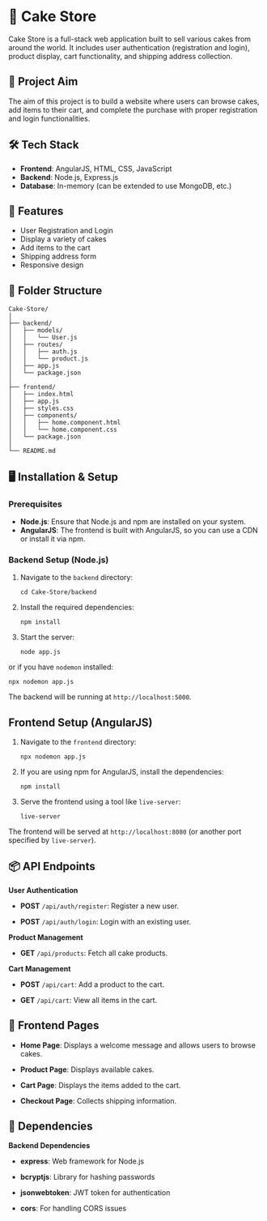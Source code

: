 # 🍰 Cake Store

Cake Store is a full-stack web application built to sell various cakes from around the world. It includes user authentication (registration and login), product display, cart functionality, and shipping address collection.

## 🎯 Project Aim

The aim of this project is to build a website where users can browse cakes, add items to their cart, and complete the purchase with proper registration and login functionalities.

## 🛠 Tech Stack

- **Frontend**: AngularJS, HTML, CSS, JavaScript
- **Backend**: Node.js, Express.js
- **Database**: In-memory (can be extended to use MongoDB, etc.)

## 🚀 Features

- User Registration and Login
- Display a variety of cakes
- Add items to the cart
- Shipping address form
- Responsive design

## 📁 Folder Structure

```
Cake-Store/
│
├── backend/
│   ├── models/
│   │   └── User.js
│   ├── routes/
│   │   ├── auth.js
│   │   └── product.js
│   ├── app.js
│   └── package.json
│
├── frontend/
│   ├── index.html
│   ├── app.js
│   ├── styles.css
│   ├── components/
│   │   ├── home.component.html
│   │   └── home.component.css
│   └── package.json
│
└── README.md
```

## 🖥️ Installation & Setup

### Prerequisites

- **Node.js**: Ensure that Node.js and npm are installed on your system.
- **AngularJS**: The frontend is built with AngularJS, so you can use a CDN or install it via npm.

### Backend Setup (Node.js)

1. Navigate to the `backend` directory:

   ```
   cd Cake-Store/backend
   ```

2. Install the required dependencies:

   ```
   npm install
   ```

3. Start the server:

   ```
   node app.js
   ```

or if you have ```nodemon``` installed:

```
npx nodemon app.js
```

The backend will be running at ```http://localhost:5000```.

## Frontend Setup (AngularJS)

1. Navigate to the ```frontend``` directory:

   ```
   npx nodemon app.js
   ```

2. If you are using npm for AngularJS, install the dependencies:

    ```
    npm install
    ```

3. Serve the frontend using a tool like ```live-server```:

    ```
    live-server
    ```

The frontend will be served at ```http://localhost:8080``` (or another port specified by ```live-server```).

## 📦 API Endpoints

**User Authentication**

- **POST** ```/api/auth/register```: Register a new user.

- **POST** ```/api/auth/login```: Login with an existing user.

**Product Management**

- **GET** ```/api/products```: Fetch all cake products.

**Cart Management**

- **POST** ```/api/cart```: Add a product to the cart.

- **GET** ```/api/cart```: View all items in the cart.

## 🎨 Frontend Pages

- **Home Page**: Displays a welcome message and allows users to browse cakes.

- **Product Page**: Displays available cakes.

- **Cart Page**: Displays the items added to the cart.

- **Checkout Page**: Collects shipping information.

## 🔧 Dependencies

**Backend Dependencies**

- **express**: Web framework for Node.js

- **bcryptjs**: Library for hashing passwords

- **jsonwebtoken**: JWT token for authentication

- **cors**: For handling CORS issues

